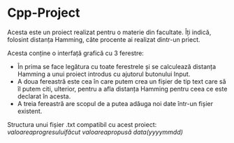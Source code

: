 # Cpp-Project
Acesta este un proiect realizat pentru o materie din facultate.
Îți indică, folosint distanța Hamming, câte procente ai realizat dintr-un priect.

Acesta conține o interfață grafică cu 3 ferestre:
  - În prima se face legătura cu toate ferestrele și se calculează distanța Hamming a unui proiect introdus cu ajutorul butonului Input.
  - A doua fereastră este cea în care putem crea un fișier de tip text care să îl putem citi, ulterior, pentru a afla distanța Hamming pentru ceea ce este declarat în acesta.
  - A treia fereastră are scopul de a putea adăuga noi date într-un fișier existent.
  
Structura unui fișier .txt compatibil cu acest proiect:
  *$valoarea progresului făcut$* *$valoarea propusă$* *$data (yyyy mm dd)$*

